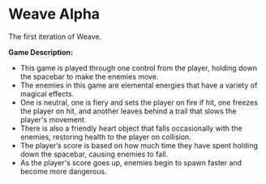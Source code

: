 # Weave Alpha

The first iteration of Weave.

**Game Description:**

- This game is played through one control from the player, holding down the spacebar to make the enemies move. 
- The enemies in this game are elemental energies that have a variety of magical effects.
- One is neutral, one is fiery and sets the player on fire if hit, one freezes the player on hit, and another leaves behind a trail that slows the player's movement.
- There is also a friendly heart object that falls occasionally with the enemies, restoring health to the player on collision.
- The player’s score is based on how much time they have spent holding down the spacebar, causing enemies to fall.
- As the player's score goes up, enemies begin to spawn faster and become more dangerous.